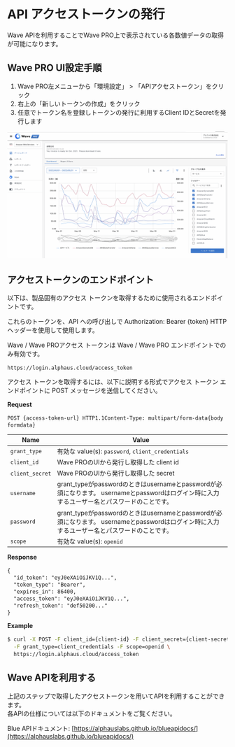 # API アクセストークンの発行

Wave APIを利用することでWave PRO上で表示されている各数値データの取得が可能になります。

## Wave PRO UI設定手順

1. Wave PRO左メニューから「環境設定」 > 「APIアクセストークン」をクリック
2. 右上の「新しいトークンの作成」をクリック
3.  任意でトークン名を登録しトークンの発行に利用するClient IDとSecretを発行します

![](../assets/wavepro/2022-06-17_10.01.11_2.gif)

## アクセストークンのエンドポイント

以下は、製品固有のアクセス トークンを取得するために使用されるエンドポイントです。

これらのトークンを、API への呼び出しで Authorization: Bearer {token} HTTP ヘッダーを使用して使用します。

Wave / Wave PROアクセス トークンは Wave / Wave PRO エンドポイントでのみ有効です。

```
https://login.alphaus.cloud/access_token
```

アクセス トークンを取得するには、以下に説明する形式でアクセス トークン エンドポイントに POST メッセージを送信してください。

**Request**

```
POST {access-token-url} HTTP1.1Content-Type: multipart/form-data{body formdata}
```

| **Name**        | **Value**                                                                                        |
| --------------- | ------------------------------------------------------------------------------------------------ |
| `grant_type`    | 有効な value(s): `password`, `client_credentials`                                                   |
| `client_id`     | Wave PROのUIから発行し取得した client id                                                                   |
| `client_secret` | Wave PROのUIから発行し取得した secret                                                                      |
| `username`      | grant\_typeがpasswordのときはusernameとpasswordが必須になります。 usernameとpasswordはログイン時に入力するユーザー名とパスワードのことです。 |
| `password`      | grant\_typeがpasswordのときはusernameとpasswordが必須になります。 usernameとpasswordはログイン時に入力するユーザー名とパスワードのことです。 |
| `scope`         | 有効な value(s): `openid`                                                                           |

**Response**

```
{
  "id_token": "eyJ0eXAiOiJKV1Q...",
  "token_type": "Bearer",
  "expires_in": 86400,
  "access_token": "eyJ0eXAiOiJKV1Q...",
  "refresh_token": "def50200..."
}
```

**Example**

``` sh
$ curl -X POST -F client_id={client-id} -F client_secret={client-secret} \
  -F grant_type=client_credentials -F scope=openid \
  https://login.alphaus.cloud/access_token
```

## Wave APIを利用する

上記のステップで取得したアクセストークンを用いてAPIを利用することができます。\
各APIの仕様については以下のドキュメントをご覧ください。

Blue APIドキュメント: [https://alphauslabs.github.io/blueapidocs/](https://alphauslabs.github.io/blueapidocs/)
